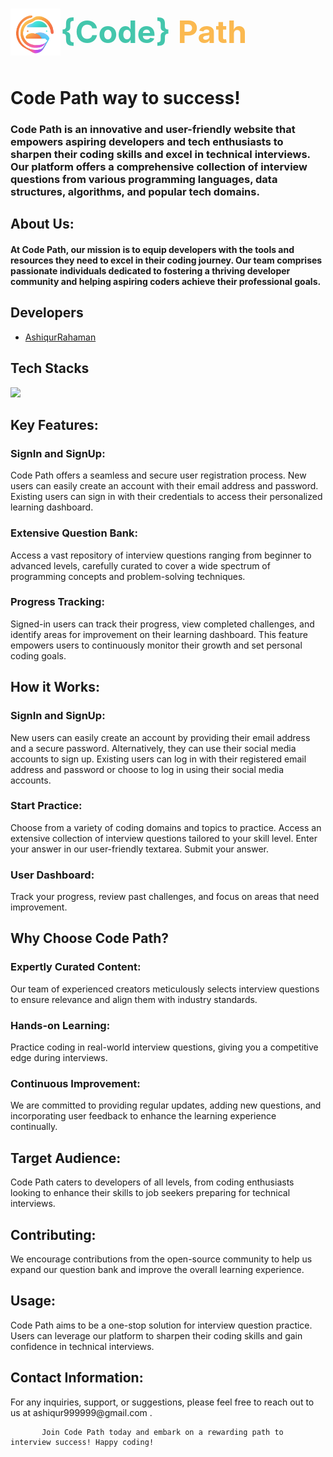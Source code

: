 <h1><img src="./src//assets/codepath-logo.png" alt="" width="80px"><span style="position: relative;top: -20px;font-size: 50px;"><span style="color: #43c6ac;">{Code}</span> <span style="color: #FBB950;">Path</span></span></h1>


<h1>Code Path way to success!</h1>
    <h3>Code Path is an innovative and user-friendly website that empowers aspiring developers and tech enthusiasts to sharpen their coding skills and excel in technical interviews. Our platform offers a comprehensive collection of interview questions from various programming languages, data structures, algorithms, and popular tech domains.</h3>
    <h2>About Us:</h2>
    <h4>At Code Path, our mission is to equip developers with the tools and resources they need to excel in their coding journey. Our team comprises passionate individuals dedicated to fostering a thriving developer community and helping aspiring coders achieve their professional goals.</h4>
	<h2>Developers</h2>

-  [AshiqurRahaman](https://github.com/AshiqurRahaman02)

<h2>Tech Stacks</h2>

![](https://skillicons.dev/icons?i=react,ts,nodejs,express,mongo )

<h2>Key Features:</h2>
   		<h3>SignIn and SignUp:</h3>
   		<p>
   			Code Path offers a seamless and secure user registration process. New
   			users can easily create an account with their email address and
   			password. Existing users can sign in with their credentials to access
   			their personalized learning dashboard.
   		</p>
   		<h3>Extensive Question Bank:</h3>
   		<p>
   			Access a vast repository of interview questions ranging from beginner
   			to advanced levels, carefully curated to cover a wide spectrum of
   			programming concepts and problem-solving techniques.
   		</p>
   		<h3>Progress Tracking:</h3>
   		<p>
   			Signed-in users can track their progress, view completed challenges,
   			and identify areas for improvement on their learning dashboard. This
   			feature empowers users to continuously monitor their growth and set
   			personal coding goals.
   		</p>
       <h2>How it Works:</h2>
   		<h3>SignIn and SignUp:</h3>
   		<p>
   			New users can easily create an account by providing their email address
   			and a secure password. Alternatively, they can use their social media
   			accounts to sign up. Existing users can log in with their registered
   			email address and password or choose to log in using their social media
   			accounts.
   		</p>
   		<h3>Start Practice:</h3>
   		<p>
   			Choose from a variety of coding domains and topics to practice. Access
   			an extensive collection of interview questions tailored to your skill
   			level. Enter your answer in our user-friendly textarea. Submit your
   			answer.
   		</p>
   		<h3>User Dashboard:</h3>
   		<p>
   			Track your progress, review past challenges, and focus on areas that
   			need improvement.
   		</p>
<h2>Why Choose Code Path?</h2>
           <h3>Expertly Curated Content:</h3>
           <p>Our team of experienced creators meticulously selects interview questions to ensure relevance and align them with industry standards.</p>
           <h3>Hands-on Learning:</h3>
           <p>Practice coding in real-world interview questions, giving you a competitive edge during interviews.</p>
           <h3>Continuous Improvement:</h3>
           <p>We are committed to providing regular updates, adding new questions, and incorporating user feedback to enhance the learning experience continually.</p>
<h2>Target Audience:</h2>
           <p>Code Path caters to developers of all levels, from coding enthusiasts looking to enhance their skills to job seekers preparing for technical interviews.</p>
<h2>Contributing:</h2>
           <p>We encourage contributions from the open-source community to help us expand our question bank and improve the overall learning experience.</p>
<h2>Usage:</h2>
           <p>Code Path aims to be a one-stop solution for interview question practice. Users can leverage our platform to sharpen their coding skills and gain confidence in technical interviews.</p>
<h2>Contact Information:</h2>
           <p>For any inquiries, support, or suggestions, please feel free to reach out to us at ashiqur999999@gmail.com .</p>

           Join Code Path today and embark on a rewarding path to interview success! Happy coding!
